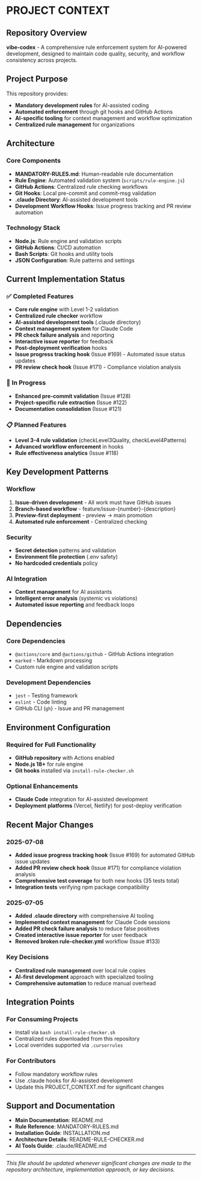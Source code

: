 # PROJECT CONTEXT

## Repository Overview

**vibe-codex** - A comprehensive rule enforcement system for AI-powered development, designed to maintain code quality, security, and workflow consistency across projects.

## Project Purpose

This repository provides:
- **Mandatory development rules** for AI-assisted coding
- **Automated enforcement** through git hooks and GitHub Actions
- **AI-specific tooling** for context management and workflow optimization
- **Centralized rule management** for organizations

## Architecture

### Core Components
- **MANDATORY-RULES.md**: Human-readable rule documentation
- **Rule Engine**: Automated validation system (`scripts/rule-engine.js`)
- **GitHub Actions**: Centralized rule checking workflows
- **Git Hooks**: Local pre-commit and commit-msg validation
- **.claude Directory**: AI-assisted development tools
- **Development Workflow Hooks**: Issue progress tracking and PR review automation

### Technology Stack
- **Node.js**: Rule engine and validation scripts
- **GitHub Actions**: CI/CD automation
- **Bash Scripts**: Git hooks and utility tools
- **JSON Configuration**: Rule patterns and settings

## Current Implementation Status

### ✅ Completed Features
- **Core rule engine** with Level 1-2 validation
- **Centralized rule checker** workflow
- **AI-assisted development tools** (.claude directory)
- **Context management system** for Claude Code
- **PR check failure analysis** and reporting
- **Interactive issue reporter** for feedback
- **Post-deployment verification** hooks
- **Issue progress tracking hook** (Issue #169) - Automated issue status updates
- **PR review check hook** (Issue #171) - Compliance violation analysis

### 🚧 In Progress
- **Enhanced pre-commit validation** (Issue #128)
- **Project-specific rule extraction** (Issue #122)
- **Documentation consolidation** (Issue #121)

### 📋 Planned Features
- **Level 3-4 rule validation** (checkLevel3Quality, checkLevel4Patterns)
- **Advanced workflow enforcement** in hooks
- **Rule effectiveness analytics** (Issue #118)

## Key Development Patterns

### Workflow
1. **Issue-driven development** - All work must have GitHub issues
2. **Branch-based workflow** - feature/issue-{number}-{description}
3. **Preview-first deployment** - preview → main promotion
4. **Automated rule enforcement** - Centralized checking

### Security
- **Secret detection** patterns and validation
- **Environment file protection** (.env safety)
- **No hardcoded credentials** policy

### AI Integration
- **Context management** for AI assistants
- **Intelligent error analysis** (systemic vs violations)
- **Automated issue reporting** and feedback loops

## Dependencies

### Core Dependencies
- `@actions/core` and `@actions/github` - GitHub Actions integration
- `marked` - Markdown processing
- Custom rule engine and validation scripts

### Development Dependencies
- `jest` - Testing framework
- `eslint` - Code linting
- GitHub CLI (`gh`) - Issue and PR management

## Environment Configuration

### Required for Full Functionality
- **GitHub repository** with Actions enabled
- **Node.js 18+** for rule engine
- **Git hooks** installed via `install-rule-checker.sh`

### Optional Enhancements
- **Claude Code** integration for AI-assisted development
- **Deployment platforms** (Vercel, Netlify) for post-deploy verification

## Recent Major Changes

### 2025-07-08
- **Added issue progress tracking hook** (Issue #169) for automated GitHub issue updates
- **Added PR review check hook** (Issue #171) for compliance violation analysis
- **Comprehensive test coverage** for both new hooks (35 tests total)
- **Integration tests** verifying npm package compatibility

### 2025-07-05
- **Added .claude directory** with comprehensive AI tooling
- **Implemented context management** for Claude Code sessions
- **Added PR check failure analysis** to reduce false positives
- **Created interactive issue reporter** for user feedback
- **Removed broken rule-checker.yml** workflow (Issue #133)

### Key Decisions
- **Centralized rule management** over local rule copies
- **AI-first development** approach with specialized tooling
- **Comprehensive automation** to reduce manual overhead

## Integration Points

### For Consuming Projects
- Install via `bash install-rule-checker.sh`
- Centralized rules downloaded from this repository
- Local overrides supported via `.cursorrules`

### For Contributors
- Follow mandatory workflow rules
- Use .claude hooks for AI-assisted development
- Update this PROJECT_CONTEXT.md for significant changes

## Support and Documentation

- **Main Documentation**: README.md
- **Rule Reference**: MANDATORY-RULES.md  
- **Installation Guide**: INSTALLATION.md
- **Architecture Details**: README-RULE-CHECKER.md
- **AI Tools Guide**: .claude/README.md

---

*This file should be updated whenever significant changes are made to the repository architecture, implementation approach, or key decisions.*